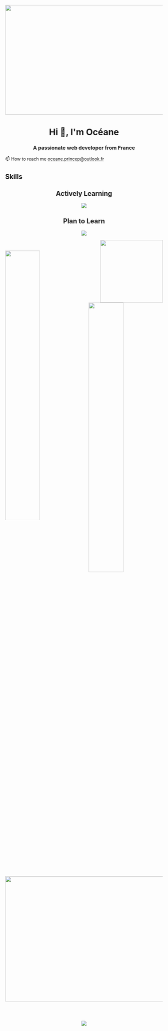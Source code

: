 <p><img align="center" src="https://user-images.githubusercontent.com/94532496/154983743-c94872c2-bb23-4a99-8c9a-72b3f8ff70d5.jpg" width="1000" height="350" /></p>

<h1 align="center">Hi 👋, I'm Océane</h1>
<h3 align="center">A passionate web developer from France</h3>

  
📫 How to reach me oceane.princep@outlook.fr
 

  
<h2 align="left">Skills </h2>

<h2 align="center">Actively Learning</h2>

<p align="center">
    <a href="https://skillicons.dev">
<img src="https://skillicons.dev/icons?i=js,html,css,bootstrap,mongodb,mysql,nodejs,git,powershell,linux,php,py,ps,pr,flutter&perline=8"/>
    </a>
</p>

<h2 align="center">Plan to Learn</h2>

<p align="center">
    <a href="https://skillicons.dev">
<img src="https://skillicons.dev/icons?i=aws,docker,tailwind,lua"/>
    </a>
</p>


<p><img align="right" src="https://user-images.githubusercontent.com/94532496/154983573-00a2f252-93aa-49aa-9e3a-064129b92f88.gif" width="200" height="200" /></p>
<br></br>

<img align="left" width="47%" src="https://github-readme-stats.vercel.app/api/top-langs/?username=oce-prcp&layout=compact" />

<br></br>
<br></br>

<img align="right" width="47%" src="https://github-readme-stats.vercel.app/api?username=oce-prcp&show_icons=true&theme=radical" />

<br></br>
<br></br>
<br></br>
<br></br>
<p><img align="center" src="https://raw.githubusercontent.com/HyunCafe/HyunCafe/main/assests/loficity.gif" width="1000" height="400" /></p>
<br></br>

<p align="center">
    <a href="https://skillicons.dev">
<img src="https://skillicons.dev/icons?i=discord,instagram,linkedin"/>
    </a>
</p>
